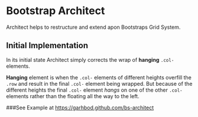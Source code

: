 # Bootstrap Architect
Architect helps to restructure and extend apon Bootstraps Grid System.

## Initial Implementation
In its initial state Architect simply corrects the wrap of **hanging** `.col-` elements.

**Hanging** element is when the `.col-` elements of different heights overfill the `.row` and result in the final `.col-` element being wrapped. But because of the different heights the final `.col-` element *hangs* on one of the other `.col-` elements rather than the floating all the way to the left.

###See Example at https://garhbod.github.com/bs-architect